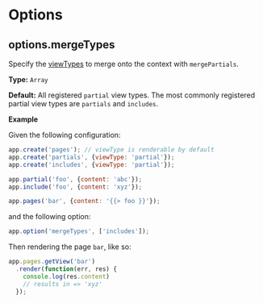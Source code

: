 # Options

## options.mergeTypes

Specify the [viewTypes](view-types.md) to merge onto the context with `mergePartials`. 

**Type:** `Array`

**Default:** All registered `partial` view types. The most commonly registered partial view types are `partials` and `includes`.

**Example**

Given the following configuration:

```js
app.create('pages'); // viewType is renderable by default
app.create('partials', {viewType: 'partial'});
app.create('includes', {viewType: 'partial'});

app.partial('foo', {content: 'abc'});
app.include('foo', {content: 'xyz'});

app.pages('bar', {content: '{{> foo }}'});
```

and the following option:

```js
app.option('mergeTypes', ['includes']);
```

Then rendering the page `bar`, like so:

```js
app.pages.getView('bar')
  .render(function(err, res) {
    console.log(res.content)
    // results in => 'xyz'
  });
```

